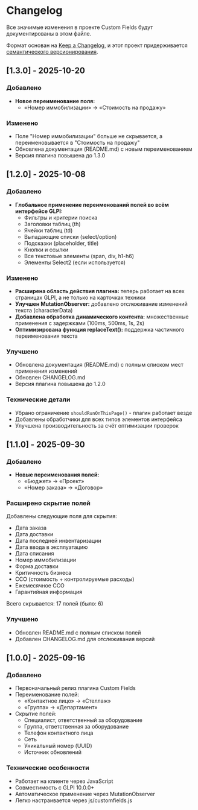 # Changelog

Все значимые изменения в проекте Custom Fields будут документированы в этом файле.

Формат основан на [Keep a Changelog](https://keepachangelog.com/en/1.0.0/),
и этот проект придерживается [семантического версионирования](https://semver.org/spec/v2.0.0.html).

## [1.3.0] - 2025-10-20

### Добавлено
- **Новое переименование поля:**
  - «Номер иммобилизации» → «Стоимость на продажу»

### Изменено
- Поле "Номер иммобилизации" больше не скрывается, а переименовывается в "Стоимость на продажу"
- Обновлена документация (README.md) с новым переименованием
- Версия плагина повышена до 1.3.0

## [1.2.0] - 2025-10-08

### Добавлено
- **Глобальное применение переименований полей во всём интерфейсе GLPI:**
  - Фильтры и критерии поиска
  - Заголовки таблиц (th)
  - Ячейки таблиц (td)
  - Выпадающие списки (select/option)
  - Подсказки (placeholder, title)
  - Кнопки и ссылки
  - Все текстовые элементы (span, div, h1-h6)
  - Элементы Select2 (если используется)

### Изменено
- **Расширена область действия плагина:** теперь работает на всех страницах GLPI, а не только на карточках техники
- **Улучшен MutationObserver:** добавлено отслеживание изменений текста (characterData)
- **Добавлена обработка динамического контента:** множественные применения с задержками (100ms, 500ms, 1s, 2s)
- **Оптимизирована функция replaceText():** поддержка частичного переименования текста

### Улучшено
- Обновлена документация (README.md) с полным списком мест применения изменений
- Обновлен CHANGELOG.md
- Версия плагина повышена до 1.2.0

### Технические детали
- Убрано ограничение `shouldRunOnThisPage()` - плагин работает везде
- Добавлены обработчики для всех типов элементов интерфейса
- Улучшена производительность за счёт оптимизации проверок

## [1.1.0] - 2025-09-30

### Добавлено
- **Новые переименования полей:**
  - «Бюджет» → «Проект»
  - «Номер заказа» → «Договор»

### Расширено скрытие полей
Добавлены следующие поля для скрытия:
- Дата заказа
- Дата доставки
- Дата последней инвентаризации
- Дата ввода в эксплуатацию
- Дата списания
- Номер иммобилизации
- Форма доставки
- Критичность бизнеса
- СCO (стоимость + контролируемые расходы)
- Ежемесячное СCO
- Гарантийная информация

Всего скрывается: 17 полей (было: 6)

### Улучшено
- Обновлен README.md с полным списком полей
- Добавлен CHANGELOG.md для отслеживания версий

## [1.0.0] - 2025-09-16

### Добавлено
- Первоначальный релиз плагина Custom Fields
- Переименование полей:
  - «Контактное лицо» → «Стеллаж»
  - «Группа» → «Департамент»
- Скрытие полей:
  - Специалист, ответственный за оборудование
  - Группа, ответственная за оборудование
  - Телефон контактного лица
  - Сеть
  - Уникальный номер (UUID)
  - Источник обновлений

### Технические особенности
- Работает на клиенте через JavaScript
- Совместимость с GLPI 10.0.0+
- Автоматическое применение через MutationObserver
- Легко настраивается через js/customfields.js
